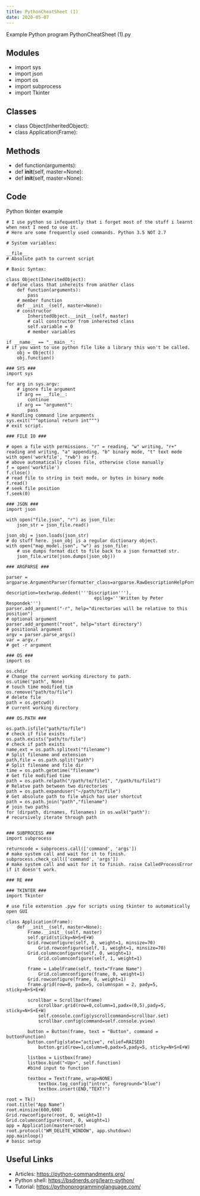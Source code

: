 ```yaml
---
title: PythonCheatSheet (1)
date: 2020-05-07
---
```

Example Python program PythonCheatSheet (1).py

## Modules

* import sys
* import json 
* import os
* import subprocess
* import Tkinter

## Classes

* class Object(InheritedObject):
* class Application(Frame):

## Methods

* 	def function(arguments):
* 	def __init__(self, master=None):
* 	def __init__(self, master=None):

## Code

Python tkinter example

    # I use python so infequently that i forget most of the stuff i learnt when next I need to use it.
    # Here are some frequently used commands. Python 3.5 NOT 2.7
    
    # System variables:
    
    __file__
    # Absolute path to current script
    
    # Basic Syntax:
    
    class Object(InheritedObject):
    # define class that inhereits from another class
    	def function(arguments):
    		pass
    	# member function
    	def __init__(self, master=None):
    	# constructor
            InheritedObject.__init__(self, master)
    		# call constructor from inhereited class
    		self.variable = 0
    		# member variables
    		
    if __name__ == "__main__":
    # if you want to use python file like a library this won't be called.
    	obj = Object()
    	obj.function()
    	
    ### SYS ###
    import sys
    
    for arg in sys.argv:
    	# ignore file argument
    	if arg == __file__: 
    		continue
    	if arg == "argument":
    		pass
    # Handling command line arguments
    sys.exit("""optional return int""")
    # exit script. 
    
    ### FILE IO ###
    
    # open a file with permissions. "r" = reading, "w" writing, "r+" reading and writing, "a" appending, "b" binary mode, "t" text mode
    with open('workfile', "rwb") as f:
    # above automatically closes file, otherwise close manually
    f = open('workfile')
    f.close()
    # read file to string in text mode, or bytes in binary mode
    f.read()
    # seek file position
    f.seek(0)
    
    ### JSON ###
    import json 
    
    with open("file.json", "r") as json_file:
        json_str = json_file.read()
    
    json_obj = json.loads(json_str)
    # do stuff here. json_obj is a regular dictionary object. 
    with open("map_model.json", "w") as json_file:
    	# use dumps format dict to file back to a json formatted str. 
        json_file.write(json.dumps(json_obj))  
    
    ### ARGPARSE ###
    
    parser = argparse.ArgumentParser(formatter_class=argparse.RawDescriptionHelpFormatter,
                                     description=textwrap.dedent('''Discription'''),
                                     epilog='''Written by Peter Respondek''')
    parser.add_argument("-r", help="directories will be relative to this position")
    # optional argument
    parser.add_argument("root", help="start directory")
    # positional argument
    argv = parser.parse_args()
    var = argv.r
    # get -r argument
    
    ### OS ###
    import os
    
    os.chdir
    # Change the current working directory to path.
    os.utime("path", None)
    # touch time modified tim
    os.remove("path/to/file")
    # delete file
    path = os.getcwd()
    # current working directory
    
    ### OS.PATH ###
    
    os.path.isfile("path/to/file")
    # check if file exists
    os.path.exists("path/to/file")
    # check if path exists
    name,ext = os.path.splitext("filename")
    # Split filename and extension
    path,file = os.path.split("path")
    # Split filename and file dir
    time = os.path.getmtime("filename")
    # Get file modified time
    path = os.path.relpath("/path/to/file1", "/path/to/file1")
    # Relatve path between two directories
    path = os.path.expanduser("~/path/to/file")
    # Get absolute path to file which has user shortcut
    path = os.path.join("path","filename")
    # join two paths
    for (dirpath, dirnames, filenames) in os.walk("path"):
    # recursively iterate through path 
    
    
    ### SUBPROCESS ###
    import subprocess
    
    returncode = subprocess.call(['command', 'args'])
    # make system call and wait for it to finish.
    subprocess.check_call(['command', 'args'])
    # make system call and wait for it to finish. raise CalledProcessError if it doesn't work.
    
    ### RE ###
    
    ### TKINTER ###
    import Tkinter
    
    # use file extenstion .pyw for scripts using tkinter to automatically open GUI
    
    class Application(Frame):
    	def __init__(self, master=None):
    		Frame.__init__(self, master)
    		self.grid(sticky=N+S+E+W)
    		Grid.rowconfigure(self, 0, weight=1, minsize=70)
            	Grid.rowconfigure(self, 1, weight=1, minsize=70)
    		Grid.columnconfigure(self, 0, weight=1)
            	Grid.columnconfigure(self, 1, weight=1)
    		
    		frame = LabelFrame(self, text="Frame Name")
            	Grid.columnconfigure(frame, 0, weight=1)
    		Grid.rowconfigure(frame, 0, weight=1)
    		frame.grid(row=0, padx=5, columnspan = 2, pady=5, sticky=N+S+E+W)
    		
    		scrollbar = Scrollbar(frame)
            	scrollbar.grid(row=0,column=1,padx=(0,5),pady=5, sticky=N+S+E+W)
            	self.console.config(yscrollcommand=scrollbar.set)
            	scrollbar.config(command=self.console.yview)
    		
    		button = Button(frame, text = "Button", command = buttonFunction)
    		button.config(state="active", relief=RAISED)
            	button.grid(row=1,column=0,padx=5,pady=5, sticky=N+S+E+W)
    		
    		listbox = Listbox(frame)
    		listbox.bind("<Up>", self.function)
    		#bind input to function
    		
    		textbox = Text(frame, wrap=NONE)
            	textbox.tag_config("intro", foreground="blue")
            	textbox.insert(END,"TEXT!")
    
    root = Tk()
    root.title("App Name")
    root.minsize(600,600)
    Grid.rowconfigure(root, 0, weight=1)
    Grid.columnconfigure(root, 0, weight=1)
    app = Application(master=root)
    root.protocol("WM_DELETE_WINDOW", app.shutdown)
    app.mainloop()
    # basic setup

## Useful Links

- Articles: https://python-commandments.org/
- Python shell: https://bsdnerds.org/learn-python/
- Tutorial: https://pythonprogramminglanguage.com/
